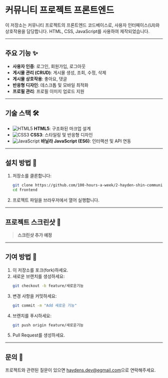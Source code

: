 # 커뮤니티 프로젝트 프론트엔드

이 저장소는 커뮤니티 프로젝트의 프론트엔드 코드베이스로, 사용자 인터페이스(UI)와 상호작용을 담당합니다. HTML, CSS, JavaScript를 사용하여 제작되었습니다.

---

## 주요 기능 ✨

- **사용자 인증**: 로그인, 회원가입, 로그아웃
- **게시물 관리 (CRUD)**: 게시물 생성, 조회, 수정, 삭제
- **게시물 상호작용**: 좋아요, 댓글
- **반응형 디자인**: 데스크톱 및 모바일 최적화
- **프로필 관리**: 프로필 이미지 업로드 지원

---

## 기술 스택 🛠️

- ![HTML5](https://img.shields.io/badge/-HTML5-E34F26?logo=html5&logoColor=white) **HTML5**: 구조화된 마크업 설계
- ![CSS3](https://img.shields.io/badge/-CSS3-1572B6?logo=css3&logoColor=white) **CSS3**: 스타일링 및 반응형 디자인
- ![JavaScript](https://img.shields.io/badge/-JavaScript-F7DF1E?logo=javascript&logoColor=black) **바닐라 JavaScript (ES6)**: 인터랙션 및 API 연동

---

## 설치 방법 🚀

1. 저장소를 클론합니다:

   ```bash
   git clone https://github.com/100-hours-a-week/2-hayden-shin-community-fe.git
   cd frontend
   ```

2. 프로젝트 파일을 브라우저에서 열어 실행합니다.

---

## 프로젝트 스크린샷 🌟

> **스크린샷 추가 예정**

---

## 기여 방법 🤝

1. 이 저장소를 포크(fork)하세요.
2. 새로운 브랜치를 생성하세요:
   ```bash
   git checkout -b feature/새로운기능
   ```
3. 변경 사항을 커밋하세요:
   ```bash
   git commit -m "Add 새로운 기능"
   ```
4. 브랜치를 푸시하세요:
   ```bash
   git push origin feature/새로운기능
   ```
5. Pull Request를 생성하세요.

---

## 문의 📧

프로젝트와 관련된 질문이 있으면 [haydens.dev@egmail.com](mailto:haydens.dev@gmail.com)으로 연락해주세요.
